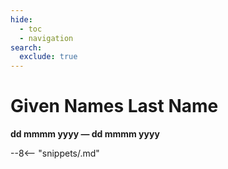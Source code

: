 ```yaml
---
hide:
  - toc
  - navigation
search:
  exclude: true  
---
```


# Given Names Last Name

**dd mmmm yyyy — dd mmmm yyyy**


--8<-- "snippets/.md"
